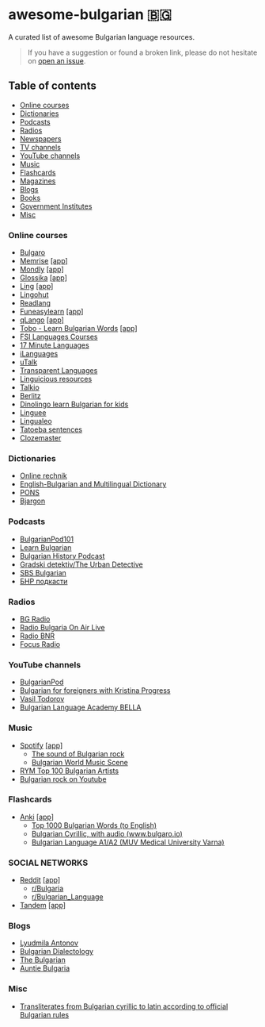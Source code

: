 # awesome-bulgarian :bulgaria:
A curated list of awesome Bulgarian language resources.

> If you have a suggestion or found a broken link, please do not hesitate on [open an issue](https://github.com/cvic/awesome-bulgarian/issues).


## Table of contents
* [Online courses](#online-courses)
* [Dictionaries](#dictionaries)
* [Podcasts](#podcasts)
* [Radios](#radios)
* [Newspapers](#newspapers)
* [TV channels](#tv-channels)
* [YouTube channels](#youtube-channels)
* [Music](#music)
* [Flashcards](#flashcards)
* [Magazines](#magazines)
* [Blogs](#blogs)
* [Books](#books)
* [Government Institutes](#government-institutes)
* [Misc](#misc)

### Online courses
* [Bulgaro](https://www.bulgaro.io/learn-bulgarian)
* [Memrise](https://www.memrise.com/) [\[app\]](https://play.google.com/store/apps/details?id=com.memrise.android.memrisecompanion)
* [Mondly](https://www.mondly.com/blog/learn-bulgarian-online/) [\[app\]](https://play.google.com/store/apps/details?id=com.atistudios.mondly.languages)
* [Glossika](https://ai.glossika.com/language/learn-bulgarian) [\[app\]](https://play.google.com/store/apps/details?id=com.glossika.ai)
* [Ling](https://ling-app.com/learn-bulgarian) [\[app\]](https://play.google.com/store/apps/details?id=com.simyasolutions.ling.universal)
* [Lingohut](https://www.lingohut.com/en/l113/learn-bulgarian)
* [Readlang](https://readlang.com/bg/dashboard)
* [Funeasylearn](https://www.funeasylearn.com/learn-bulgarian) [\[app\]](https://play.google.com/store/apps/details?id=com.funeasylearn.bulgarian)
* [qLango](https://qlango.com/languages) [\[app\]](https://play.google.com/store/apps/details?id=co.uk.exocron.android.qlango)
* [Tobo - Learn Bulgarian Words](https://www.toboapp.com) [\[app\]](https://play.google.com/store/apps/details?id=com.learn.common.bulgarian.vocabulary.words.learning.phrases)
* [FSI Languages Courses](https://fsi-languages.yojik.eu/languages/oldfsi/languages/bulgarian.html)
* [17 Minute Languages](https://www.17-minute-languages.com/en/learn-bulgarian)
* [iLanguages](https://ilanguages.org/bulgarian.php)
* [uTalk](https://utalk.com/en/plans/bulgarian)
* [Transparent Languages](https://www.transparent.com/courses#/bulgarian?vis=individual&hash=individuals)
* [Linguicious resources](https://linguicious.com/en/study-bulgarian)
* [Talkio](https://www.talkio.ai/languages/bg-bg)
* [Berlitz](https://www.berlitz.com/languages/bulgarian)
* [Dinolingo learn Bulgarian for kids](https://www.dinolingo.com/learn-bulgarian-for-kids)
* [Linguee](https://www.linguee.com)
* [Lingualeo](https://lingualeo.com/en/learn/bg)
* [Tatoeba sentences](https://tatoeba.org/en/sentences/show_all_in/bul/none)
* [Clozemaster](https://www.clozemaster.com/languages/expand-bulgarian-vocabulary)

### Dictionaries
* [Online rechnik](https://www.onlinerechnik.com)
* [English-Bulgarian and Multilingual Dictionary](https://bgen.dict.cc)
* [PONS](https://en.pons.com/translate/bulgarian-english)
* [Bjargon](https://www.bgjargon.com)

### Podcasts
* [BulgarianPod101](https://www.bulgarianpod101.com)
* [Learn Bulgarian](https://open.spotify.com/show/4Rag6OZzw3UliR05eDTotk)
* [Bulgarian History Podcast](https://www.bghistorypodcast.com)
* [Gradski detektiv/The Urban Detective](https://www.detectivepodcast.com/en/)
* [SBS Bulgarian](https://tunein.com/podcasts/News--Politics-Podcasts/SBS-Bulgarian-p414924/)
* [БНР подкасти](https://soundcloud.com/bnrpodcasts/sets/novinite-na-detski-ezik)

### Radios
* [BG Radio](https://bg-radio.org)
* [Radio Bulgaria On Air Live](https://www.bgonair.bg/p/radio)
* [Radio BNR](https://bnr.bg)
* [Focus Radio](https://www.focus-radio.net)

### YouTube channels
* [BulgarianPod](https://www.youtube.com/@BulgarianPod101/videos)
* [Bulgarian for foreigners with Kristina Progress](https://www.youtube.com/@kristinaprogress/videos)
* [Vasil Todorov](https://www.youtube.com/@vasiltodorov405/videos)
* [Bulgarian Language Academy BELLA ](https://www.youtube.com/@bulgarianlanguageacademy2587/videos)

### Music
* [Spotify](https://spotify.com/) [\[app\]](https://play.google.com/store/apps/details?id=com.spotify.music)
    * [The sound of Bulgarian rock](https://open.spotify.com/playlist/3VKkzhc2BBXqtDDKgA1L8E)
    * [Bulgarian World Music Scene](https://open.spotify.com/playlist/4uSBdWweUsolmTFv63XVqM)
* [RYM Top 100 Bulgarian Artists](https://rateyourmusic.com/list/Miklak/top_100_bulgarian_artists_on_rym)
* [Bulgarian rock on Youtube](https://www.youtube.com/watch?v=ew204Vi5EvQ&list=PL8elq6vwVConJdc8GyqYrNJwoMgfyxDkF&index=1)

### Flashcards
* [Anki](https://apps.ankiweb.net) [\[app\]](https://play.google.com/store/apps/details?id=com.ichi2.anki)
  * [Top 1000 Bulgarian Words (to English)](https://ankiweb.net/shared/info/1372052043)
  * [Bulgarian Cyrillic, with audio (www.bulgaro.io)](https://ankiweb.net/shared/info/508216650)
  * [Bulgarian Language A1/A2 (MUV Medical University Varna)](https://ankipro.net/library/deck/7758/bulgarian-language-a1a2--muv-medical-university-varna-)

### SOCIAL NETWORKS
* [Reddit](https://www.reddit.com/) [\[app\]](https://play.google.com/store/apps/details?id=com.reddit.frontpage)
    * [r/Bulgaria](https://www.reddit.com/r/bulgaria/comments/8wcq5x/so_you_want_to_learn_bulgarian_huh/)
    * [r/Bulgarian_Language](https://www.reddit.com/r/Bulgarian_Language/comments/1e9e6ou/some_resources/)
 * [Tandem](https://www.tandem.net/) [\[app\]](https://play.google.com/store/apps/details?id=net.tandem)

### Blogs 
* [Lyudmila Antonov](https://lyudmilantonov.blogspot.com)
* [Bulgarian Dialectology](https://bulgariandialectology.org/status-texts)
* [The Bulgarian](https://www.thebulgarian.eu)
* [Auntie Bulgaria](https://auntiebulgaria.com)

### Misc
* [Transliterates from Bulgarian cyrillic to latin according to official Bulgarian rules](https://github.com/Efesto/vasov)
